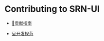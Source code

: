 # Contributing to SRN-UI

- [📝贡献指南](http://f2e.souche.com/projects/souche-ui/srn-ui/docs/components/contributing)

- [💻开发规范](http://f2e.souche.com/projects/souche-ui/srn-ui/docs/components/standard)
